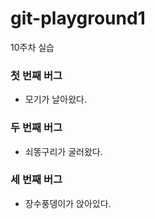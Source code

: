 # git-playground1
10주차 실습


### 첫 번째 버그
- 모기가 날아왔다.

### 두 번째 버그
- 쇠똥구리가 굴러왔다.

### 세 번째 버그
- 장수풍뎅이가 앉아있다.